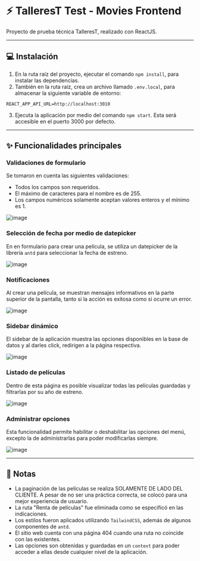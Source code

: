 # :zap: TalleresT Test - Movies Frontend
Proyecto de prueba técnica TalleresT, realizado con ReactJS.
***
## :computer: Instalación
1. En la ruta raíz del proyecto, ejecutar el comando `npm install`, para instalar las dependencias.
2. También en la ruta raíz, crea un archivo llamado `.env.local`, para almacenar la siguiente variable de entorno:
  ```
  REACT_APP_API_URL=http://localhost:3010
  ```
3. Ejecuta la aplicación por medio del comando `npm start`. Esta será accesible en el puerto 3000 por defecto.
***
## :sparkles: Funcionalidades principales
### Validaciones de formulario
Se tomaron en cuenta las siguientes validaciones:
- Todos los campos son requeridos.
- El máximo de caracteres para el nombre es de 255.
- Los campos numéricos solamente aceptan valores enteros y el mínimo es 1.
  
![image](https://github.com/carolinamcc15/movies-frontend/assets/54415092/d89ea30e-23db-413f-9007-88009e8e8cbc)

### Selección de fecha por medio de datepicker
En en formulario para crear una película, se utiliza un datepicker de la librería `antd` para seleccionar la fecha de estreno.  

![image](https://github.com/carolinamcc15/movies-frontend/assets/54415092/b1c93ada-6f09-4c91-9830-4a525411faae)  

### Notificaciones
Al crear una película, se muestran mensajes informativos en la parte superior de la pantalla, tanto si la acción es exitosa como si ocurre un error.  

![image](https://github.com/carolinamcc15/movies-frontend/assets/54415092/ac974e76-b719-4a6a-ba92-cafbb4b21dc4)  

### Sidebar dinámico
El sidebar de la aplicación muestra las opciones disponibles en la base de datos y al darles click, redirigen a la página respectiva.  

![image](https://github.com/carolinamcc15/movies-frontend/assets/54415092/f7ac319e-c372-4cdc-be3d-5e639f5c05df)  

### Listado de películas
Dentro de esta página es posible visualizar todas las películas guardadas y filtrarlas por su año de estreno. 

![image](https://github.com/carolinamcc15/movies-frontend/assets/54415092/aa4749a6-baad-4f71-89bd-aebea672a5c2)  

### Administrar opciones
Esta funcionalidad permite habilitar o deshabilitar las opciones del menú, excepto la de administrarlas para poder modificarlas siempre.  

![image](https://github.com/carolinamcc15/movies-frontend/assets/54415092/e5bf2404-3386-4404-ba91-a1cacf3e13d2)  

***
## :pushpin: Notas
- La paginación de las películas se realiza SOLAMENTE DE LADO DEL CLIENTE. A pesar de no ser una práctica correcta, se colocó para una mejor experiencia de usuario.
- La ruta "Renta de películas" fue eliminada como se especificó en las indicaciones.
- Los estilos fueron aplicados utilizando `TailwindCSS`, además de algunos componentes de `antd`.
- El sitio web cuenta con una página 404 cuando una ruta no coincide con las existentes.
- Las opciones son obtenidas y guardadas en un `context` para poder acceder a ellas desde cualquier nivel de la aplicación.
